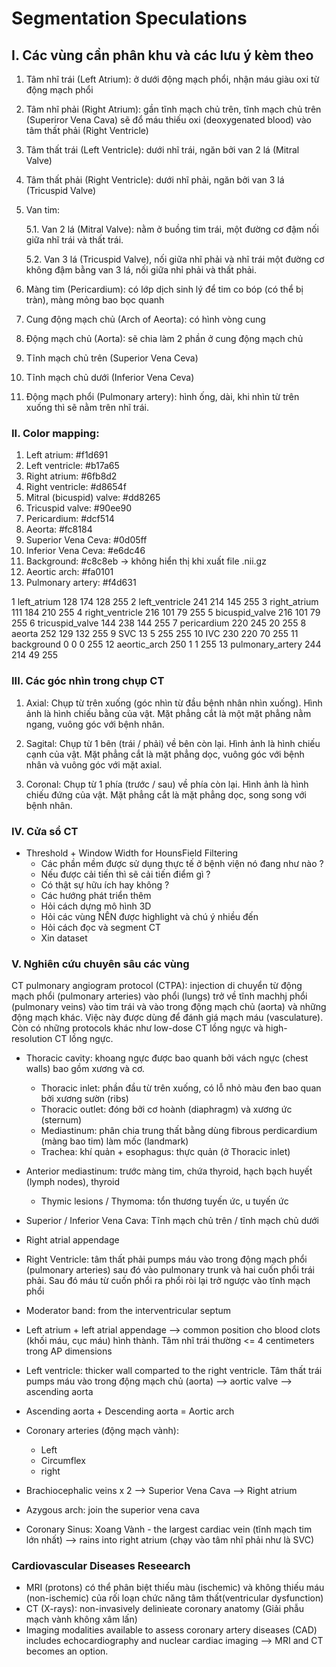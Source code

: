 # Segmentation Speculations
## I. Các vùng cần phân khu và các lưu ý kèm theo

1. Tâm nhĩ trái (Left Atrium): ở dưới động mạch phổi, nhận máu giàu oxi từ động mạch phổi

2. Tâm nhĩ phải (Right Atrium): gần tĩnh mạch chủ trên, tĩnh mạch chủ trên (Superiror Vena Cava) sẽ đổ máu thiếu oxi (deoxygenated blood) vào tâm thất phải (Right Ventricle)

3. Tâm thất trái (Left Ventricle): dưới nhĩ trái, ngăn bởi van 2 lá (Mitral Valve)

4. Tâm thất phải (Right Ventricle): dưới nhĩ phải, ngăn bởi van 3 lá (Tricuspid Valve)

5. Van tim:

    5.1. Van 2 lá (Mitral Valve): nằm ở buồng tim trái, một đường cơ đậm nối giữa nhĩ trái và thất trái.
    
    5.2. Van 3 lá (Tricuspid Valve), nối giữa nhĩ phải và nhĩ trái một đường cơ không đậm bằng van 3 lá, nối giữa nhỉ phải và thất phải.

6. Màng tim (Pericardium): có lớp dịch sinh lý để tim co bóp (có thể bị tràn), màng mỏng bao bọc quanh

7. Cung động mạch chủ (Arch of Aeorta): có hình vòng cung

8. Động mạch chủ (Aorta): sẽ chia làm 2 phần ở cung động mạch chủ

9. Tĩnh mạch chủ trên (Superior Vena Ceva) 

10. Tĩnh mạch chủ dưới (Inferior Vena Ceva) 

11. Động mạch phổi (Pulmonary artery): hình ống, dài, khi nhìn từ trên xuống thì sẽ nằm trên nhĩ trái.

### II. Color mapping:

1. Left atrium: #f1d691
2. Left ventricle: #b17a65
3. Right atrium: #6fb8d2
4. Right ventricle: #d8654f
5. Mitral (bicuspid) valve: #dd8265
6. Tricuspid valve: #90ee90
7. Pericardium: #dcf514
8. Aeorta: #fc8184
9. Superior Vena Ceva: #0d05ff
10. Inferior Vena Ceva: #e6dc46
11. Background: #c8c8eb -> không hiển thị khi xuất file .nii.gz
12. Aeortic arch: #fa0101
13. Pulmonary artery: #f4d631


1 left_atrium 128 174 128 255
2 left_ventricle 241 214 145 255
3 right_atrium 111 184 210 255
4 right_ventricle 216 101 79 255
5 bicuspid_valve 216 101 79 255
6 tricuspid_valve 144 238 144 255
7 pericardium 220 245 20 255
8 aeorta 252 129 132 255
9 SVC 13 5 255 255
10 IVC 230 220 70 255
11 background 0 0 0 255
12 aeortic_arch 250 1 1 255
13 pulmonary_artery 244 214 49 255

### III. Các góc nhìn trong chụp CT

1. Axial: Chụp từ trên xuống (góc nhìn từ đầu bệnh nhân nhìn xuống). Hình ảnh là hình chiếu bằng của vật. Mặt phẳng cắt là một mặt phẳng nằm ngang, vuông góc với bệnh nhân.

2. Sagital: Chụp từ 1 bên (trái / phải) về bên còn lại. Hình ảnh là hình chiếu cạnh của vật. Mặt phẳng cắt là mặt phẳng dọc, vuông góc với bệnh nhân và vuông góc với mặt axial.

3. Coronal: Chụp từ 1 phía (trước / sau) về phía còn lại. Hình ảnh là hình chiếu đứng của vật. Mặt phẳng cắt là mặt phẳng dọc, song song với bệnh nhân.


### IV. Cửa sổ CT
* Threshold + Window Width for HounsField Filtering
    -   Các phần mềm được sử dụng thực tế ở bệnh viện nó đang như nào ?
    -   Nếu được cải tiến thì sẽ cải tiến điểm gì ?
    -   Có thật sự hữu ích hay không ?
    -   Các hướng phát triển thêm
    -   Hỏi cách dựng mô hình 3D
    -   Hỏi các vùng NÊN được highlight và chú ý nhiều đến
    -   Hỏi cách đọc và segment CT
    -   Xin dataset

### V. Nghiên cứu chuyên sâu các vùng
CT pulmonary angiogram protocol (CTPA): injection di chuyển từ động mạch phổi (pulmonary arteries) vào phổi (lungs) trở về tĩnh machhj phổi (pulmonary veins) vào tim trái và vào trong động mạch chủ (aorta) và những động mạch khác. Việc này được dùng để đánh giá mạch máu (vasculature). Còn có những protocols khác như low-dose CT lồng ngực và high-resolution CT lồng ngực.

- Thoracic cavity: khoang ngực được bao quanh bởi vách ngực (chest walls) bao gồm xương và cơ.
    - Thoracic inlet: phần đầu từ trên xuống, có lỗ nhỏ màu đen bao quan bởi xương sườn (ribs)
    - Thoracic outlet: đóng bởi cơ hoành (diaphragm) và xương ức (sternum)
    - Mediastinum: phân chia trung thất bằng dùng fibrous perdicardium (màng bao tim) làm mốc (landmark) 
    - Trachea: khí quản + esophagus: thực quản (ở Thoracic inlet)

- Anterior mediastinum: trước màng tim, chứa thyroid, hạch bạch huyết (lymph nodes), thyroid
    - Thymic lesions / Thymoma: tổn thương tuyến ức, u tuyến ức
- Superior / Inferior Vena Cava: Tĩnh mạch chủ trên / tĩnh mạch chủ dưới
- Right atrial appendage
- Right Ventricle: tâm thất phải pumps máu vào trong động mạch phổi (pulmonary arteries) sau đó vào pulmonary trunk và hai cuốn phổi trái phải. Sau đó máu từ cuốn phổi ra phổi ròi lại trở ngược vào tĩnh mạch phổi
- Moderator band: from the interventricular septum
- Left atrium + left atrial appendage --> common position cho blood clots (khối máu, cục máu) hình thành. Tâm nhĩ trái thường <= 4 centimeters trong AP dimensions
- Left ventricle: thicker wall comparted to the right ventricle. Tâm thất trái pumps máu vào trong động mạch chủ (aorta) --> aortic valve --> ascending aorta
- Ascending aorta + Descending aorta = Aortic arch

- Coronary arteries (động mạch vành):
    - Left
    - Circumflex
    - right
- Brachiocephalic veins x 2 --> Superior Vena Cava --> Right atrium
- Azygous arch: join the superior vena cava
- Coronary Sinus: Xoang Vành - the largest cardiac vein (tĩnh mạch tim lớn nhất) --> rains into right atrium (chạy vào tâm nhĩ phải như là SVC)

### Cardiovascular Diseases Reseearch
- MRI (protons) có thể phân biệt thiếu màu (ischemic) và không thiếu máu (non-ischemic) của rối loạn chức năng tâm thất(ventricular dysfunction)
- CT (X-rays): non-invasively delinieate coronary anatomy (Giải phẫu mạch vành không xâm lấn)
- Imaging modalities available to assess coronary artery diseases (CAD) includes echocardiography and nuclear cardiac imaging --> MRI and CT becomes an option.